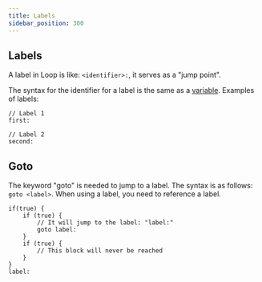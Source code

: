 ```yaml
---
title: Labels
sidebar_position: 300
---
```


## Labels

A label in Loop is like: `<identifier>:`, it serves as a "jump point".

The syntax for the identifier for a label is the same as a
[variable](../variables). Examples of labels:

```loop
// Label 1
first:

// Label 2
second:
```

## Goto

The keyword "goto" is needed to jump to a label. The syntax is as follows:
`goto <label>`. When using a label, you need to reference a label.

```loop
if(true) {
    if (true) {
        // It will jump to the label: "label:"
        goto label:
    }
    if (true) {
        // This block will never be reached
    }
}
label:
```
